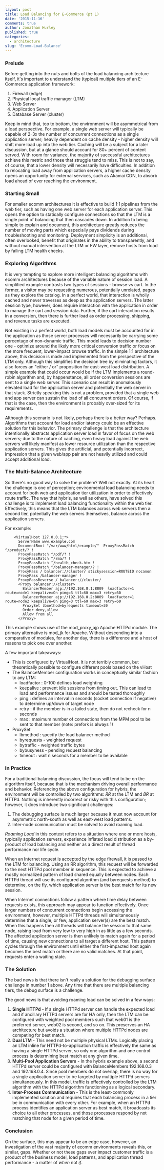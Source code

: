 ```yaml
---
layout: post
title: Load Balancing for E-Commerce (pt 1)
date: '2015-11-16'
comments: true
author: Jonathan Hurley
published: true
categories:
  - architecture
slug: 'Ecomm-Load-Balance' 
---
```

### Prelude

Before getting into the nuts and bolts of the load balancing architecture itself, it's
important to understand the (typical) multiple tiers of an E-Commerce application framework:

1. Firewall (edge)
1. Physical local traffic manager (LTM)
1. Web Server
1. Application Server
1. Database Server (cluster)

Keep in mind that, top to bottom, the environment will be asymmetrical from a load
perspective. For example, a single web server will typically be capable of 2-3x the number
of concurrent connections as a single application server; heavily dependent on cache
density - higher density will shift more load up into the web tier. Caching will be a
subject for a later discussion, but at a glance should account for 80+ percent of content
served. With room for variance, the majority of successful architectures achieve this metric
and those that struggle tend to miss. This is not to say, of course, that a lower density
will necessarily have difficulties. In addition to relocating load away from application
servers, a higher cache density opens an opportunity for external services, such as Akamai
CDN, to absorb load ahead of ever reaching the environment.

<!--more-->

### Starting Small

For smaller ecomm architectures it is effective to build 1:1 pipelines from the web tier,
such as having one web server for each application server. This opens the option to
statically configure connections so that the LTM is a single point of balancing that then
cascades down. In addition to being simple to explain and document, this architecture
greatly reduces the number of moving parts which especially pays dividends during
troubleshooting and monitoring. Deployment simplicity is an additional, often overlooked,
benefit that originates in the ability to transparently, and without manual intervention
at the LTM or FW layer, remove hosts from load by failing LTM health checks.

### Exploring Algorithms

It is very tempting to explore more intelligent balancing algorithms with ecomm
architectures because of the variable nature of session load. A simplified example contrasts
two types of sessions - browse vs cart. In the former, a visitor may be requesting numerous,
potentially unrelated, pages as they explore the catalog. In a perfect world, that
interaction is wholly cached and never traverses as deep as the application servers. The
latter session type, however, does require interaction with the application in order to
manage the cart and session data. Further, if the cart interaction results in a conversion,
then there is further load as order processing, shipping, and revenue tasks are executed.

Not existing in a perfect world, both load models must be accounted for in the application
as those server processes will necessarily be carrying some percentage of non-dynamic
traffic. This model leads to decision number one - optimize around the likely more critical
conversion traffic or focus on the more frequent, lower-impact browse traffic. In the simple
1:1 architecture above, this decision is made and implemented from the perspective of the
LTM only. Although this simplifies the decision tree by eliminating factors, it also forces
an "either / or" proposition for east-west load distribution. A simple example that could
occur would be if the LTM implements a round-robin algorithm and, by happenstance, all order
conversion sessions are sent to a single web server. This scenario can result in anomalously
elevated load for the application server and potentially the web server in that stack.
Strictly speaking this is not a problem, provided that a single web and app server can
sustain the load of all concurrent orders. Of course, if that is the case, then the
environment is probably over-sized for its requirements.

Although this scenario is not likely, perhaps there is a better way? Perhaps. Algorithms
that account for load and/or latency could be an effective solution for this behavior. The
primary challenge is that the architecture intentionally abstracts application server load
in favor of focus on the web servers; due to the nature of caching, even heavy load against
the web servers will likely manifest as lower resource utilization than the respective
application servers. This gives the artificial, and potentially incorrect, impression that
a given web/app pair are not heavily utilized and could accept additional load.

### The Multi-Balance Architecture

So there's no good way to solve the problem? Well not exactly. At its heart the challenge
is one of perception; environmental load balancing needs to account for both web and
application tier utilization in order to effectively route traffic. The way that hybris,
as well as others, have solved this challenge is to implement load balancing functionality
within the web tier. Effectively, this means that the LTM balances across web servers then
a second tier, potentially the web servers themselves, balance across the application
servers.

For example:

```
    <VirtualHost 127.0.0.1:*>
      ServerName www.example.com
      DocumentRoot "/var/www/html/example/"  ProxyPassMatch ^/product/? !
      ProxyPassMatch ^/pdf/? !
      ProxyPassMatch ^/rma/? !
      ProxyPassMatch ^/health_check.htm !
      ProxyPassMatch ^/balancer-manager/? !
      ProxyPass / balancer://cluster/ stickysession=ROUTEID nocanon
      ProxyPass /balancer-manager !
      ProxyPassReverse / balancer://cluster/
      <Proxy balancer://cluster>
        BalancerMember ajp://192.168.0.1:8009  loadfactor=1 route=node1 keepalive=On ping=3 ttl=60 max=3 retry=60
        BalancerMember ajp://192.168.0.2:8009  loadfactor=1 route=node2 keepalive=On ping=3 ttl=60 max=3 retry=60
        ProxySet lbmethod=byrequests timeout=30
        Order deny,allow
        Allow from all
      </Proxy>
```

This example shows use of the mod_proxy_ajp Apache HTTPd module. The primary alternative is
mod_jk for Apache. Without descending into a comparative of modules, for another day, there
is a difference and a host of reasons to pick one over another.

A few important takeaways:

* This is configured by VirtualHost. It is not terribly common, but theoretically possible
  to configure different pools based on the vHost
* The BalanceMember configuration works in conceptually similar fashion to any LTM:
  * loadfactor : 0-100 defines load weighting
  * keepalive : prevent idle sessions from timing out. This can lead to load and
    performance issues and should be tested thoroughly
  * ping : defines an interval in seconds (socket connection if negative) to determine
    up/down of target node
  * retry : if the member is in a failed state, then do not recheck for n seconds
  * max : maximum number of connections from the MPM pool to be sent to that member
     (note: prefork is always 1)
* ProxySet
  * lbmethod : specify the load balancer method
  * byrequests - weighted request
  * bytraffic - weighted traffic bytes
  * bybusyness - pending request balancing
  * timeout : wait n seconds for a member to be available

### In Practice

For a traditional balancing discussion, the focus will tend to be on the algorithm
itself, because that is the mechanism driving overall performance and behavior. Referencing
the above configuration for hybris, the environment will be controlled by two algorithms:
*RR* at the LTM and *BR* at HTTPd. Nothing is inherently incorrect or risky with
this configuration; however, it does introduce two significant challenges:

1. The debugging surface is much larger because it must now account for asymmetric
   north-south as well as east-west load patterns.
1. Inter-node communication must be solved to avoid roaming load.

*Roaming Load* in this context refers to a situation where one or more hosts, typically
application servers, experience inflated load distribution as a by-product of load
balancing and neither as a direct result of thread performance nor life cycle.

When an Internet request is accepted by the edge firewall, it is passed to the LTM for
balancing. Using an RR algorithm, this request will be forwarded to the next HTTPd pool
member in sequence. This is expected to achieve a mostly normalized pattern of load shared
equally between nodes. Each HTTPd thread will use its configured algorithm (and byrequests
method) to determine, on the fly, which application server is the best match for its new
session.

When Internet connections follow a pattern where time delay between requests exists, this
approach may appear to function effectively. Once larger numbers of concurrent connections
begin accessing the environment, however, multiple HTTPd threads will simultaneously
determine that a single, or few, application server(s) are the best match. When this happens
then all threads will balance the session to that same node, raising load from very low to
very high in as little as a few seconds. The affected application server is then unlikely
to match again for a period of time, causing new connections to all target a different host.
This pattern cycles through the environment until either the first-impacted host again
becomes the best match or there are no valid matches.  At that point, requests enter a
waiting state.

### The Solution

The bad news is that there isn't really a solution for the debugging surface challenge in
number 1 above. Any time that there are multiple balancing tiers, the debug surface is a
challenge.

The good news is that avoiding roaming load can be solved in a few ways:

1. **Single HTTPd** -
   If a single HTTPd server can handle the expected load and if ancillary HTTPd servers
   are for HA only, then the LTM can be configured with weighted pool members such that
   web01 is the preferred server, web02 is second, and so on. This preserves an HA
   architecture but avoids a situation where multiple HTTPd nodes are competing for best
   match.
1. **Dual LTM** -
   This need not be multiple physical LTMs. Logically placing an LTM inline for
   HTTPd-to-application traffic is effectively the same as having a single HTTPd server, so
   only one algorithm and one control process is determining best match at any given time.
1. **Multi-Pool Application Servers** -
   In the hybris example above, a second HTTPd server could be configured with BalanceMembers
   192.168.0.3 and 192.168.0.4. Since pool members do not overlap, there is no way for a
   single application server to be targeted by multiple HTTPd servers simultaneously. In
   this model, traffic is effectively controlled by the LTM algorithm with the HTTPd
   algorithm functioning as a logical secondary.
1. **Inter-Process Communication** -
   This is the least-commonly implemented solution and requires that each balancing process
   in a tier be in communication with every other. For example, when an HTTPd process
   identifies an application server as best match, it broadcasts its choice to all other
   processes, and those processes respond by not matching that node for a given period of
   time.

### Conclusion

On the surface, this may appear to be an edge case, however, an investigation of the vast
majority of ecomm environments reveals this, or similar, gaps. Whether or not these gaps
ever impact customer traffic is a product of the business model, load patterns, and
application thread performance - a matter of *when* not *if*.
